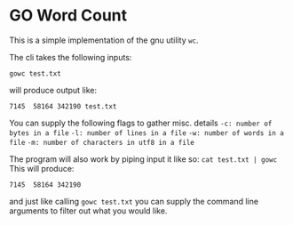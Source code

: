 # GO Word Count
This is a simple implementation of the gnu utility ```wc```.

The cli takes the following inputs:
```
gowc test.txt
```
will produce output like:
```
7145  58164 342190 test.txt
```

You can supply the following flags to gather misc. details
```-c: number of bytes in a file```
```-l: number of lines in a file```
```-w: number of words in a file```
```-m: number of characters in utf8 in a file```

The program will also work by piping input it like so:
```cat test.txt | gowc```
This will produce:
```
7145  58164 342190
```

and just like calling ```gowc test.txt``` you can supply the command line arguments to filter out what you would like.

